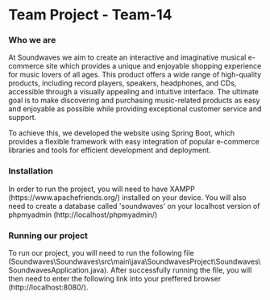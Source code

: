 # Team Project - Team-14

<h3> Who we are </h3>
At Soundwaves we aim to create an interactive and imaginative musical e-commerce site which provides a unique and enjoyable shopping experience for music lovers of all ages. This product offers a wide range of high-quality products, including record players, speakers, headphones, and CDs, accessible through a visually appealing and intuitive interface. The ultimate goal is to make discovering and purchasing music-related products as easy and enjoyable as possible while providing exceptional customer service and support. 

To achieve this, we developed the website using Spring Boot, which provides a flexible framework with easy integration of popular e-commerce libraries and tools for efficient development and deployment.

<h3> Installation </h3>
In order to run the project, you will need to have XAMPP (https://www.apachefriends.org/) installed on your device. 
You will also need to create a database called 'soundwaves' on your localhost version of phpmyadmin (http://localhost/phpmyadmin/)

<h3> Running our project </h3> 
To run our project, you will need to run the following file (Soundwaves\Soundwaves\src\main\java\SoundwavesProject\Soundwaves\SoundwavesApplication.java).
After successfully running the file, you will then need to enter the following link into your preffered browser (http://localhost:8080/). 

